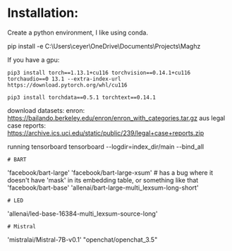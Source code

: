 # Installation:

Create a python environment, I like using conda. 

pip install -e C:\Users\ceyer\OneDrive\Documents\Projects\Maghz

If you have a gpu:
    
    pip3 install torch==1.13.1+cu116 torchvision==0.14.1+cu116 torchaudio==0 13.1 --extra-index-url https://download.pytorch.org/whl/cu116
    
    pip3 install torchdata==0.5.1 torchtext==0.14.1

download datasets: 
enron: https://bailando.berkeley.edu/enron/enron_with_categories.tar.gz
aus legal case reports: https://archive.ics.uci.edu/static/public/239/legal+case+reports.zip




running tensorboard 
tensorboard --logdir=index_dir/main --bind_all










    # BART
'facebook/bart-large'
'facebook/bart-large-xsum'  # has a bug where it doesn't have 'mask' in its embedding table, or something like that
'facebook/bart-base'
'allenai/bart-large-multi_lexsum-long-short'

    # LED
'allenai/led-base-16384-multi_lexsum-source-long'


    # Mistral
'mistralai/Mistral-7B-v0.1'
"openchat/openchat_3.5"
